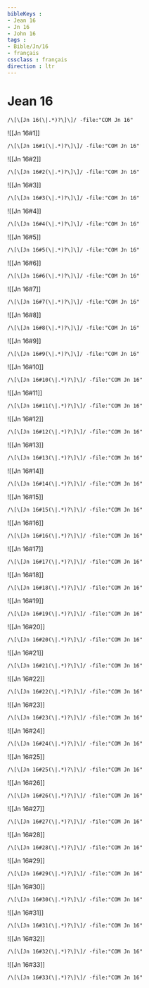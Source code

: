 ```yaml
---
bibleKeys : 
- Jean 16
- Jn 16
- John 16
tags : 
- Bible/Jn/16
- français
cssclass : français
direction : ltr
---
```


# Jean 16

```query
/\[\[Jn 16(\|.*)?\]\]/ -file:"COM Jn 16"
```



![[Jn 16#1]]

```query
/\[\[Jn 16#1(\|.*)?\]\]/ -file:"COM Jn 16"
```

![[Jn 16#2]]

```query
/\[\[Jn 16#2(\|.*)?\]\]/ -file:"COM Jn 16"
```

![[Jn 16#3]]

```query
/\[\[Jn 16#3(\|.*)?\]\]/ -file:"COM Jn 16"
```

![[Jn 16#4]]

```query
/\[\[Jn 16#4(\|.*)?\]\]/ -file:"COM Jn 16"
```

![[Jn 16#5]]

```query
/\[\[Jn 16#5(\|.*)?\]\]/ -file:"COM Jn 16"
```

![[Jn 16#6]]

```query
/\[\[Jn 16#6(\|.*)?\]\]/ -file:"COM Jn 16"
```

![[Jn 16#7]]

```query
/\[\[Jn 16#7(\|.*)?\]\]/ -file:"COM Jn 16"
```

![[Jn 16#8]]

```query
/\[\[Jn 16#8(\|.*)?\]\]/ -file:"COM Jn 16"
```

![[Jn 16#9]]

```query
/\[\[Jn 16#9(\|.*)?\]\]/ -file:"COM Jn 16"
```

![[Jn 16#10]]

```query
/\[\[Jn 16#10(\|.*)?\]\]/ -file:"COM Jn 16"
```

![[Jn 16#11]]

```query
/\[\[Jn 16#11(\|.*)?\]\]/ -file:"COM Jn 16"
```

![[Jn 16#12]]

```query
/\[\[Jn 16#12(\|.*)?\]\]/ -file:"COM Jn 16"
```

![[Jn 16#13]]

```query
/\[\[Jn 16#13(\|.*)?\]\]/ -file:"COM Jn 16"
```

![[Jn 16#14]]

```query
/\[\[Jn 16#14(\|.*)?\]\]/ -file:"COM Jn 16"
```

![[Jn 16#15]]

```query
/\[\[Jn 16#15(\|.*)?\]\]/ -file:"COM Jn 16"
```

![[Jn 16#16]]

```query
/\[\[Jn 16#16(\|.*)?\]\]/ -file:"COM Jn 16"
```

![[Jn 16#17]]

```query
/\[\[Jn 16#17(\|.*)?\]\]/ -file:"COM Jn 16"
```

![[Jn 16#18]]

```query
/\[\[Jn 16#18(\|.*)?\]\]/ -file:"COM Jn 16"
```

![[Jn 16#19]]

```query
/\[\[Jn 16#19(\|.*)?\]\]/ -file:"COM Jn 16"
```

![[Jn 16#20]]

```query
/\[\[Jn 16#20(\|.*)?\]\]/ -file:"COM Jn 16"
```

![[Jn 16#21]]

```query
/\[\[Jn 16#21(\|.*)?\]\]/ -file:"COM Jn 16"
```

![[Jn 16#22]]

```query
/\[\[Jn 16#22(\|.*)?\]\]/ -file:"COM Jn 16"
```

![[Jn 16#23]]

```query
/\[\[Jn 16#23(\|.*)?\]\]/ -file:"COM Jn 16"
```

![[Jn 16#24]]

```query
/\[\[Jn 16#24(\|.*)?\]\]/ -file:"COM Jn 16"
```

![[Jn 16#25]]

```query
/\[\[Jn 16#25(\|.*)?\]\]/ -file:"COM Jn 16"
```

![[Jn 16#26]]

```query
/\[\[Jn 16#26(\|.*)?\]\]/ -file:"COM Jn 16"
```

![[Jn 16#27]]

```query
/\[\[Jn 16#27(\|.*)?\]\]/ -file:"COM Jn 16"
```

![[Jn 16#28]]

```query
/\[\[Jn 16#28(\|.*)?\]\]/ -file:"COM Jn 16"
```

![[Jn 16#29]]

```query
/\[\[Jn 16#29(\|.*)?\]\]/ -file:"COM Jn 16"
```

![[Jn 16#30]]

```query
/\[\[Jn 16#30(\|.*)?\]\]/ -file:"COM Jn 16"
```

![[Jn 16#31]]

```query
/\[\[Jn 16#31(\|.*)?\]\]/ -file:"COM Jn 16"
```

![[Jn 16#32]]

```query
/\[\[Jn 16#32(\|.*)?\]\]/ -file:"COM Jn 16"
```

![[Jn 16#33]]

```query
/\[\[Jn 16#33(\|.*)?\]\]/ -file:"COM Jn 16"
```

